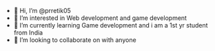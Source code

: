 - 👋 Hi, I’m @prretik05
- 👀 I’m interested in Web development and game development
- 🌱 I’m currently learning Game development and i am a 1st yr student from India
- 💞️ I’m looking to collaborate on with anyone

<!---
prretik05/prretik05 is a ✨ special ✨ repository because its `README.md` (this file) appears on your GitHub profile.
You can click the Preview link to take a look at your changes.
--->

